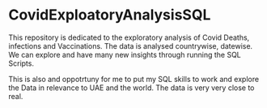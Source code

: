 # CovidExploatoryAnalysisSQL
This repository is dedicated to the exploratory analysis of Covid Deaths, infections and Vaccinations.
The data is analysed countrywise, datewise.
We can explore and have many new insights through running the SQL Scripts.

This is also and oppotrtuny for me to put my SQL skills to work and explore the Data in relevance to UAE and the world.
The data is very very close to real.
